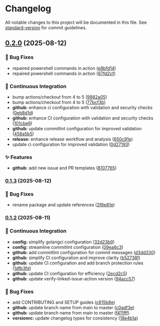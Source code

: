 # Changelog

All notable changes to this project will be documented in this file. See [standard-version](https://github.com/conventional-changelog/standard-version) for commit guidelines.

## [0.2.0](https://github.com/AdConDev/pos-daemon/compare/v0.1.3...v0.2.0) (2025-08-12)


### 🐛 Bug Fixes

* repaired powershell commands in action ([e8bfd14](https://github.com/AdConDev/pos-daemon/commit/e8bfd14cd82f582bbe6a22a4b6d82eda3caee8b8))
* repaired powershell commands in action ([67fd2cf](https://github.com/AdConDev/pos-daemon/commit/67fd2cffaecce2596c48b76353180478c6e71f5e))


### 🤖 Continuous Integration

* bump actions/checkout from 4 to 5 ([9982a05](https://github.com/AdConDev/pos-daemon/commit/9982a05930e35e2e27ad9badda0a4967db0d7434))
* bump actions/checkout from 4 to 5 ([77bcf3b](https://github.com/AdConDev/pos-daemon/commit/77bcf3b695143aeffd1cefdfcb34f4cc90042d4e))
* **github:** enhance ci configuration with validation and security checks ([0eb8d1d](https://github.com/AdConDev/pos-daemon/commit/0eb8d1d8ceaa610879c1c758677f69c9245b14bf))
* **github:** enhance CI configuration with validation and security checks ([101cbe9](https://github.com/AdConDev/pos-daemon/commit/101cbe927651d8888dd6de722a102a2999c578c3))
* **github:** update commitlint configuration for improved validation ([458a5b5](https://github.com/AdConDev/pos-daemon/commit/458a5b507230e6bb445917f362b5c5cf5fa85380))
* **release:** enhance release workflow and analysis ([650c91e](https://github.com/AdConDev/pos-daemon/commit/650c91e5237e59e1c805dc75a98cf53eea6d70ef))
* update ci configuration for improved validation ([0d27193](https://github.com/AdConDev/pos-daemon/commit/0d27193c9a3df587265a2aa3117363e0007010cf))


### ✨ Features

* **github:** add new issue and PR templates ([8107765](https://github.com/AdConDev/pos-daemon/commit/8107765c9cc34c7374fbaa498441d0b975a34b99))

### [0.1.3](https://github.com/AdConDev/pos-daemon/compare/v0.1.2...v0.1.3) (2025-08-12)


### 🐛 Bug Fixes

* rename package and update references ([2f6e81e](https://github.com/AdConDev/pos-daemon/commit/2f6e81ea152b3685cecbac8d117b08e22c34f56f))

### [0.1.2](https://github.com/AdConDev/pos-daemon/compare/v0.1.1...v0.1.2) (2025-08-11)


### 🤖 Continuous Integration

* **config:** simplify golangci configuration ([32d23b9](https://github.com/AdConDev/pos-daemon/commit/32d23b992e0aa9984aa6bfb6c970064f07edcf40))
* **config:** streamline commitlint configuration ([09ea6c3](https://github.com/AdConDev/pos-daemon/commit/09ea6c36fe3f79903bb61c399dbe3d6e009e24cc))
* **github:** add commitlint configuration for commit messages ([d3dd330](https://github.com/AdConDev/pos-daemon/commit/d3dd3303689127eb5c5461d68ee57ff72f9f720e))
* **github:** simplify CI configuration and improve clarity ([b52738f](https://github.com/AdConDev/pos-daemon/commit/b52738fe69867bac8454be33fd02aa1dfc8610bb))
* **github:** update CI configuration and add branch protection rules ([1dfb3fd](https://github.com/AdConDev/pos-daemon/commit/1dfb3fd35d8a7ab078744efb31ecdc831d7671a7))
* **github:** update CI configuration for efficiency ([2ecd2c5](https://github.com/AdConDev/pos-daemon/commit/2ecd2c56064302f6c71b48a993e440decd5a772b))
* **github:** update verify-linked-issue-action version ([94acc57](https://github.com/AdConDev/pos-daemon/commit/94acc576f2cb2ba2402d66934e8a232ac6092c05))


### 🐛 Bug Fixes

* add CONTRIBUTING and SETUP guides ([c615b8e](https://github.com/AdConDev/pos-daemon/commit/c615b8ef18532bb8729e8876916c5cd08592a60e))
* **github:** update branch name from main to master ([c0adf3e](https://github.com/AdConDev/pos-daemon/commit/c0adf3e9a0804011a2bf89ef40e76a34c6b8994d))
* **github:** update branch name from main to master ([f411fff](https://github.com/AdConDev/pos-daemon/commit/f411fffe2113d1bafa8436fb11d865c1c2818399))
* **versionrc:** update changelog types for consistency ([18e4b1a](https://github.com/AdConDev/pos-daemon/commit/18e4b1ae906f38cb77aae4601a6088d3d3e67cb8))
